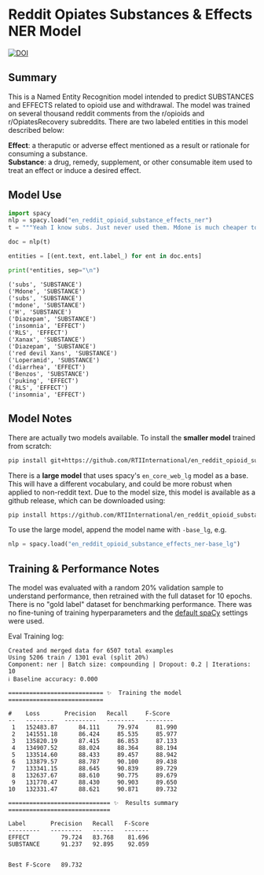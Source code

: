 # Reddit Opiates Substances & Effects NER Model

[![DOI](https://zenodo.org/badge/DOI/10.5281/zenodo.4283916.svg)](https://doi.org/10.5281/zenodo.4283916)


## Summary

This is a Named Entity Recognition model intended to predict SUBSTANCES and EFFECTS related to opioid use and withdrawal. The model was trained on several thousand reddit comments from the r/opioids and r/OpiatesRecovery subreddits. There are two labeled entities in this model described below:

**Effect**: a theraputic or adverse effect mentioned as a result or rationale for consuming a substance.  
**Substance**: a drug, remedy, supplement, or other consumable item used to treat an effect or induce a desired effect.

## Model Use

```python
import spacy
nlp = spacy.load("en_reddit_opioid_substance_effects_ner")
t = """Yeah I know subs. Just never used them. Mdone is much cheaper to get and you dont have to wait untill you can use them. But I think if you really want to get off your DOC then subs are more powerfull cause they block the receptors. I myself have taken once 120mg of mdone and craved H so much that I used it to and nearly OD'd but everytime I detox I use Diazepam too. It really helps me with the insomnia and the RLS. But I prefer Xanax more. They are stronger and most of the detox time I sleep cause of them but I take high doses like 10-15mg per day plus 100mg of Diazepam through out the day and take 3 times a day the 5mg red devil Xans. It works wonders for me. Then I also use Loperamid against the diarrhea. And yeah that makes wds easy for me. Benzos are really a godsend for wds. If you have enough then detox is super easy. The last time I detoxed I had nothing because of my poor planing amd it was super hard but it was bearable. Just the puking was the hell and the RLS and insomnia. But after 5 days everything was over and I managed to stay sober for a few weeks."""

doc = nlp(t)

entities = [(ent.text, ent.label_) for ent in doc.ents]

print(*entities, sep="\n")
```
```
('subs', 'SUBSTANCE')
('Mdone', 'SUBSTANCE')
('subs', 'SUBSTANCE')
('mdone', 'SUBSTANCE')
('H', 'SUBSTANCE')
('Diazepam', 'SUBSTANCE')
('insomnia', 'EFFECT')
('RLS', 'EFFECT')
('Xanax', 'SUBSTANCE')
('Diazepam', 'SUBSTANCE')
('red devil Xans', 'SUBSTANCE')
('Loperamid', 'SUBSTANCE')
('diarrhea', 'EFFECT')
('Benzos', 'SUBSTANCE')
('puking', 'EFFECT')
('RLS', 'EFFECT')
('insomnia', 'EFFECT')
```

## Model Notes

There are actually two models available. To install the **smaller model** trained from scratch:

```bash
pip install git+https://github.com/RTIInternational/en_reddit_opioid_substance_effects_ner/
```

There is a **large model** that uses spacy's `en_core_web_lg` model as a base. This will have a different vocabulary, and could be more robust when applied to non-reddit text. Due to the model size, this model is available as a github release, which can be downloaded using:

```bash
pip install https://github.com/RTIInternational/en_reddit_opioid_substance_effects_ner/releases/download/v0.0.1/en_reddit_opioid_substance_effects_ner-base_lg-0.0.1.tar.gz
```

To use the large model, append the model name with `-base_lg`, e.g.

```python
nlp = spacy.load("en_reddit_opioid_substance_effects_ner-base_lg")
```

## Training & Performance Notes

The model was evaluated with a random 20% validation sample to understand performance, then retrained with the full dataset for 10 epochs. There is no "gold label" dataset for benchmarking performance. There was no fine-tuning of training hyperparameters and the [default spaCy](https://web.archive.org/web/20201023185142if_/https://spacy.io/api/cli#train-hyperparams) settings were used.

Eval Training log:

```
Created and merged data for 6507 total examples
Using 5206 train / 1301 eval (split 20%)
Component: ner | Batch size: compounding | Dropout: 0.2 | Iterations: 10
ℹ Baseline accuracy: 0.000

=========================== ✨  Training the model ===========================

#    Loss       Precision   Recall     F-Score 
--   --------   ---------   --------   --------
 1   152483.87      84.111     79.974     81.990
 2   141551.18      86.424     85.535     85.977
 3   135820.19      87.415     86.853     87.133
 4   134907.52      88.024     88.364     88.194
 5   133514.60      88.433     89.457     88.942
 6   133879.57      88.787     90.100     89.438
 7   133341.15      88.645     90.839     89.729
 8   132637.67      88.610     90.775     89.679
 9   131770.47      88.430     90.903     89.650
10   132331.47      88.621     90.871     89.732

============================= ✨  Results summary =============================

Label       Precision   Recall   F-Score
---------   ---------   ------   -------
EFFECT         79.724   83.768    81.696
SUBSTANCE      91.237   92.895    92.059


Best F-Score   89.732
```